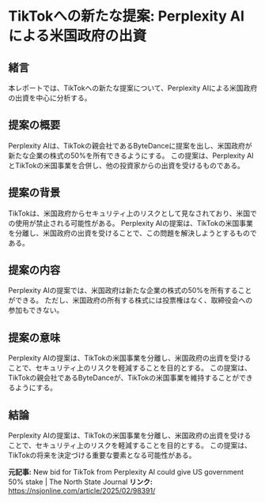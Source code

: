 # TikTokへの新たな提案: Perplexity AIによる米国政府の出資
## 緒言
本レポートでは、TikTokへの新たな提案について、Perplexity AIによる米国政府の出資を中心に分析する。
## 提案の概要
Perplexity AIは、TikTokの親会社であるByteDanceに提案を出し、米国政府が新たな企業の株式の50%を所有できるようにする。
この提案は、Perplexity AIとTikTokの米国事業を合併し、他の投資家からの出資を受けるものである。
## 提案の背景
TikTokは、米国政府からセキュリティ上のリスクとして見なされており、米国での使用が禁止される可能性がある。
Perplexity AIの提案は、TikTokの米国事業を分離し、米国政府の出資を受けることで、この問題を解決しようとするものである。
## 提案の内容
Perplexity AIの提案では、米国政府は新たな企業の株式の50%を所有することができる。
ただし、米国政府の所有する株式には投票権はなく、取締役会への参加もできない。
## 提案の意味
Perplexity AIの提案は、TikTokの米国事業を分離し、米国政府の出資を受けることで、セキュリティ上のリスクを軽減することを目的とする。
この提案は、TikTokの親会社であるByteDanceが、TikTokの米国事業を維持することができるようにする。
## 結論
Perplexity AIの提案は、TikTokの米国事業を分離し、米国政府の出資を受けることで、セキュリティ上のリスクを軽減することを目的とする。
この提案は、TikTokの将来を決定づける重要な要素となる可能性がある。

**元記事:** New bid for TikTok from Perplexity AI could give US government 50% stake | The North State Journal
**リンク:** https://nsjonline.com/article/2025/02/98391/